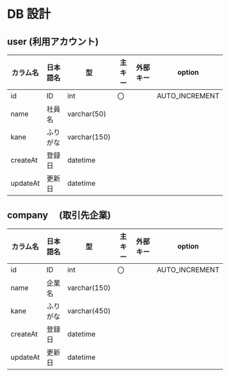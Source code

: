 # DB 設計

## user (利用アカウント)

| カラム名 | 日本語名 | 型           | 主キー | 外部キー | option         |
| -------- | -------- | ------------ | ------ | -------- | -------------- |
| id       | ID       | int          | 〇     |          | AUTO_INCREMENT |
| name     | 社員名   | varchar(50)  |        |          |                |
| kane     | ふりがな | varchar(150) |        |          |                |
| createAt | 登録日   | datetime     |        |          |                |
| updateAt | 更新日   | datetime     |        |          |                |

## company 　(取引先企業)

| カラム名 | 日本語名 | 型           | 主キー | 外部キー | option         |
| -------- | -------- | ------------ | ------ | -------- | -------------- |
| id       | ID       | int          | 〇     |          | AUTO_INCREMENT |
| name     | 企業名   | varchar(150) |        |          |                |
| kane     | ふりがな | varchar(450) |        |          |                |
| createAt | 登録日   | datetime     |        |          |                |
| updateAt | 更新日   | datetime     |        |          |                |
